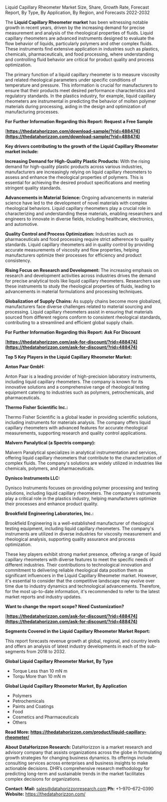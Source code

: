 ﻿Liquid Capillary Rheometer Market Size, Share, Growth Rate, Forecast Report, By Type, By Application, By Region, and Forecasts 2022-2032

The **Liquid Capillary Rheometer market** has been witnessing notable growth in recent years, driven by the increasing demand for precise measurement and analysis of the rheological properties of fluids. Liquid capillary rheometers are advanced instruments designed to evaluate the flow behavior of liquids, particularly polymers and other complex fluids. These instruments find extensive application in industries such as plastics, chemicals, pharmaceuticals, and food processing, where understanding and controlling fluid behavior are critical for product quality and process optimization.

The primary function of a liquid capillary rheometer is to measure viscosity and related rheological parameters under specific conditions of temperature and pressure. This information is crucial for manufacturers to ensure that their products meet desired performance characteristics and regulatory standards. In the plastics industry, for example, liquid capillary rheometers are instrumental in predicting the behavior of molten polymer materials during processing, aiding in the design and optimization of manufacturing processes.

**For Further Information Regarding this Report: Request a Free Sample**

[**https://thedatahorizzon.com/download-sample/?rid=488474](https://thedatahorizzon.com/download-sample/?rid=488474)** 

**Key drivers contributing to the growth of the Liquid Capillary Rheometer market include:**

**Increasing Demand for High-Quality Plastic Products:** With the rising demand for high-quality plastic products across various industries, manufacturers are increasingly relying on liquid capillary rheometers to assess and enhance the rheological properties of polymers. This is essential for achieving the desired product specifications and meeting stringent quality standards.

**Advancements in Material Science:** Ongoing advancements in material science have led to the development of novel materials with complex rheological behaviors. Liquid capillary rheometers play a crucial role in characterizing and understanding these materials, enabling researchers and engineers to innovate in diverse fields, including healthcare, electronics, and automotive.

**Quality Control and Process Optimization:** Industries such as pharmaceuticals and food processing require strict adherence to quality standards. Liquid capillary rheometers aid in quality control by providing accurate measurements of viscosity and flow properties, helping manufacturers optimize their processes for efficiency and product consistency.

**Rising Focus on Research and Development:** The increasing emphasis on research and development activities across industries drives the demand for precise analytical tools like liquid capillary rheometers. Researchers use these instruments to study the rheological properties of fluids, leading to advancements in material formulations and processing techniques.

**Globalization of Supply Chains:** As supply chains become more globalized, manufacturers face diverse challenges related to material sourcing and processing. Liquid capillary rheometers assist in ensuring that materials sourced from different regions conform to consistent rheological standards, contributing to a streamlined and efficient global supply chain.

**For Further Information Regarding this Report: Ask For Discount**

[**https://thedatahorizzon.com/ask-for-discount/?rid=488474](https://thedatahorizzon.com/ask-for-discount/?rid=488474)** 

**Top 5 Key Players in the Liquid Capillary Rheometer Market:**

**Anton Paar GmbH:**

Anton Paar is a leading provider of high-precision laboratory instruments, including liquid capillary rheometers. The company is known for its innovative solutions and a comprehensive range of rheological testing equipment catering to industries such as polymers, petrochemicals, and pharmaceuticals.

**Thermo Fisher Scientific Inc.:**

Thermo Fisher Scientific is a global leader in providing scientific solutions, including instruments for materials analysis. The company offers liquid capillary rheometers with advanced features for accurate rheological measurements, supporting research and quality control applications.

**Malvern Panalytical (a Spectris company):**

Malvern Panalytical specializes in analytical instrumentation and services, offering liquid capillary rheometers that contribute to the characterization of complex fluids. The company's solutions are widely utilized in industries like chemicals, polymers, and pharmaceuticals.

**Dynisco Instruments LLC:**

Dynisco Instruments focuses on providing polymer processing and testing solutions, including liquid capillary rheometers. The company's instruments play a critical role in the plastics industry, helping manufacturers optimize their processes and enhance product quality.

**Brookfield Engineering Laboratories, Inc.:**

Brookfield Engineering is a well-established manufacturer of rheological testing equipment, including liquid capillary rheometers. The company's instruments are utilized in diverse industries for viscosity measurement and rheological analysis, supporting quality assurance and process optimization.

These key players exhibit strong market presence, offering a range of liquid capillary rheometers with diverse features to meet the specific needs of different industries. Their contributions to technological innovation and commitment to delivering reliable rheological data position them as significant influencers in the Liquid Capillary Rheometer market. However, it's essential to consider that the competitive landscape may evolve over time due to industry dynamics and technological advancements. Therefore, for the most up-to-date information, it's recommended to refer to the latest market reports and industry updates.

**Want to change the report scope? Need Customization?**

[**https://thedatahorizzon.com/ask-for-discount/?rid=488474](https://thedatahorizzon.com/ask-for-discount/?rid=488474)** 

**Segments Covered in the Liquid Capillary Rheometer Market Report:**

This report forecasts revenue growth at global, regional, and country levels and offers an analysis of latest industry developments in each of the sub-segments from 2018 to 2032.

**Global Liquid Capillary Rheometer Market, By Type**

- Torque Less than 10 mN m
- Torqu More than 10 mN m

**Global Liquid Capillary Rheometer Market, By Application**

- Polymers
- Petrochemicals
- Paints and Coatings
- Food
- Cosmetics and Pharmaceuticals
- Others

**Read More: <https://thedatahorizzon.com/product/liquid-capillary-rheometer/>** 

**About DataHorizzon Research:**DataHorizzon is a market research and advisory company that assists organizations across the globe in formulating growth strategies for changing business dynamics. Its offerings include consulting services across enterprises and business insights to make actionable decisions. DHR’s comprehensive research methodology for predicting long-term and sustainable trends in the market facilitates complex decisions for organizations.

**Contact:Mail:** sales@datahorizzonresearch.com**Ph:** +1–970–672–0390**Website:** https://thedatahorizzon.com/



